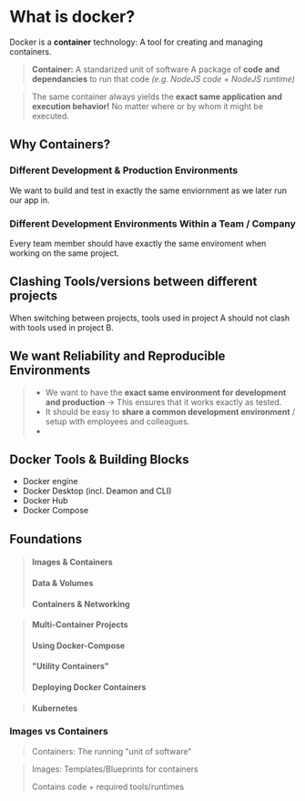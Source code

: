 # What is docker?

Docker is a **container** technology: A tool for creating and managing containers.

> **Container:**
> A standarized unit of software
> A package of **code** **and** **dependancies** to run that code _(e.g. NodeJS code + NodeJS runtime)_

> The same container always yields the **exact same application and execution behavior!** No matter where or by whom it might be executed.

## Why Containers?

### Different Development & Production Environments

We want to build and test in exactly the same enviornment as we later run our app in.

### Different Development Environments Within a Team / Company

Every team member should have exactly the same enviroment when working on the same project.

## Clashing Tools/versions between different projects

When switching between projects, tools used in project A should not clash with tools used in project B.

## We want Reliability and Reproducible Environments

> - We want to have the **exact same environment for development and production** -> This ensures that it works exactly as tested.
> - It should be easy to **share a common development environment** / setup with employees and colleagues.
> -

## Docker Tools & Building Blocks

- Docker engine
- Docker Desktop (incl. Deamon and CLI)
- Docker Hub
- Docker Compose

## Foundations

> #### Images & Containers
>
> #### Data & Volumes
>
> #### Containers & Networking

> #### Multi-Container Projects
>
> #### Using Docker-Compose
>
> #### "Utility Containers"
>
> #### Deploying Docker Containers

> #### Kubernetes

### Images vs Containers

> Containers: The running "unit of software"

> Images:
> Templates/Blueprints for containers
>
> Contains code + required tools/runtimes
